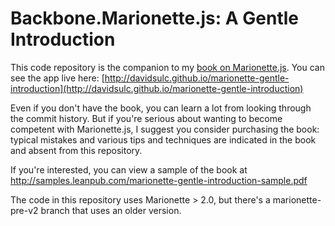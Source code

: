 # Backbone.Marionette.js: A Gentle Introduction

This code repository is the companion to my [book on Marionette.js](https://leanpub.com/marionette-gentle-introduction). You can see the app live here: [http://davidsulc.github.io/marionette-gentle-introduction](http://davidsulc.github.io/marionette-gentle-introduction)

Even if you don't have the book, you can learn a lot from looking through the commit history. But if you're serious about wanting to become competent with Marionette.js, I suggest you consider purchasing the book: typical mistakes and various tips and techniques are indicated in the book and absent from this repository.

If you're interested, you can view a sample of the book at http://samples.leanpub.com/marionette-gentle-introduction-sample.pdf

The code in this repository uses Marionette > 2.0, but there's a marionette-pre-v2 branch that uses an older version.
